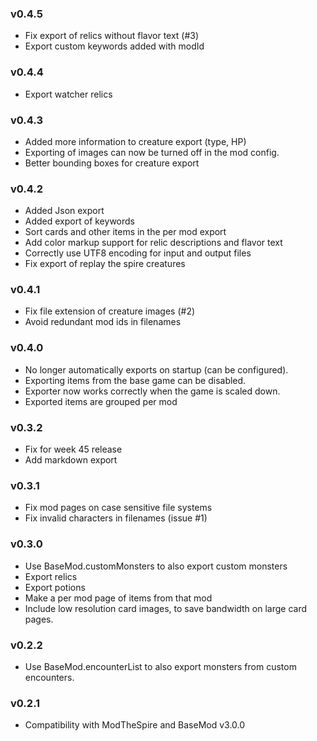 ### v0.4.5
* Fix export of relics without flavor text (#3)
* Export custom keywords added with modId

### v0.4.4
* Export watcher relics

### v0.4.3
* Added more information to creature export (type, HP)
* Exporting of images can now be turned off in the mod config.
* Better bounding boxes for creature export

### v0.4.2
* Added Json export
* Added export of keywords
* Sort cards and other items in the per mod export
* Add color markup support for relic descriptions and flavor text
* Correctly use UTF8 encoding for input and output files
* Fix export of replay the spire creatures

### v0.4.1
* Fix file extension of creature images (#2)
* Avoid redundant mod ids in filenames

### v0.4.0
* No longer automatically exports on startup (can be configured).
* Exporting items from the base game can be disabled.
* Exporter now works correctly when the game is scaled down.
* Exported items are grouped per mod

### v0.3.2
* Fix for week 45 release
* Add markdown export

### v0.3.1
* Fix mod pages on case sensitive file systems
* Fix invalid characters in filenames (issue #1)

### v0.3.0
* Use BaseMod.customMonsters to also export custom monsters
* Export relics
* Export potions
* Make a per mod page of items from that mod
* Include low resolution card images, to save bandwidth on large card pages.

### v0.2.2
* Use BaseMod.encounterList to also export monsters from custom encounters.

### v0.2.1
* Compatibility with ModTheSpire and BaseMod v3.0.0
